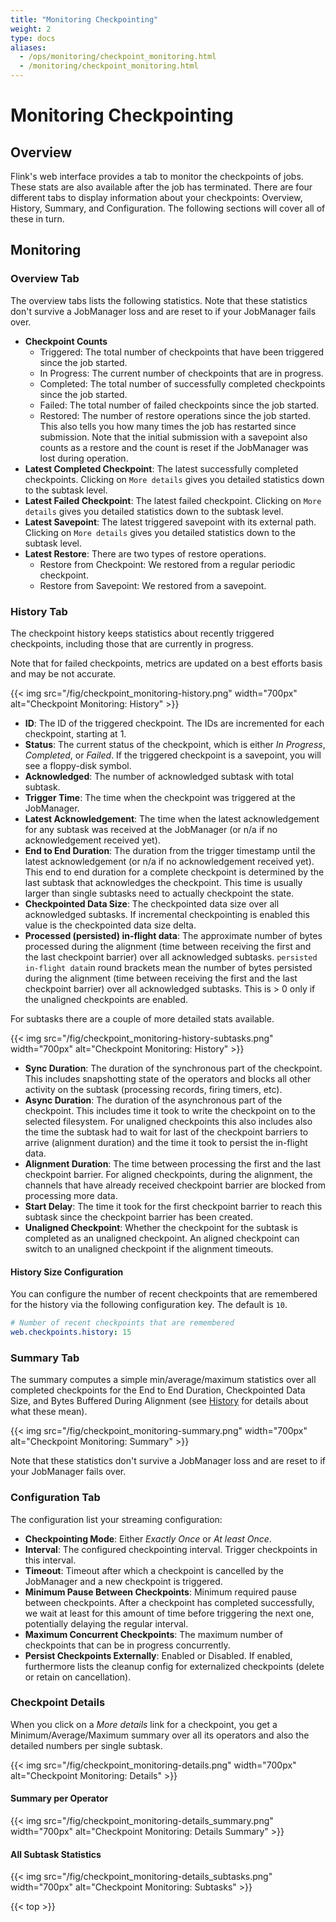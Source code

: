 ```yaml
---
title: "Monitoring Checkpointing"
weight: 2
type: docs
aliases:
  - /ops/monitoring/checkpoint_monitoring.html
  - /monitoring/checkpoint_monitoring.html
---
```

<!--
Licensed to the Apache Software Foundation (ASF) under one
or more contributor license agreements.  See the NOTICE file
distributed with this work for additional information
regarding copyright ownership.  The ASF licenses this file
to you under the Apache License, Version 2.0 (the
"License"); you may not use this file except in compliance
with the License.  You may obtain a copy of the License at

  http://www.apache.org/licenses/LICENSE-2.0

Unless required by applicable law or agreed to in writing,
software distributed under the License is distributed on an
"AS IS" BASIS, WITHOUT WARRANTIES OR CONDITIONS OF ANY
KIND, either express or implied.  See the License for the
specific language governing permissions and limitations
under the License.
-->

# Monitoring Checkpointing

## Overview

Flink's web interface provides a tab to monitor the checkpoints of jobs. These stats are also available after the job has terminated. There are four different tabs to display information about your checkpoints: Overview, History, Summary, and Configuration. The following sections will cover all of these in turn.

## Monitoring

### Overview Tab

The overview tabs lists the following statistics. Note that these statistics don't survive a JobManager loss and are reset to if your JobManager fails over.

- **Checkpoint Counts**
	- Triggered: The total number of checkpoints that have been triggered since the job started.
	- In Progress: The current number of checkpoints that are in progress.
	- Completed: The total number of successfully completed checkpoints since the job started.
	- Failed: The total number of failed checkpoints since the job started.
	- Restored: The number of restore operations since the job started. This also tells you how many times the job has restarted since submission. Note that the initial submission with a savepoint also counts as a restore and the count is reset if the JobManager was lost during operation.
- **Latest Completed Checkpoint**: The latest successfully completed checkpoints. Clicking on `More details` gives you detailed statistics down to the subtask level.
- **Latest Failed Checkpoint**: The latest failed checkpoint. Clicking on `More details` gives you detailed statistics down to the subtask level.
- **Latest Savepoint**: The latest triggered savepoint with its external path. Clicking on `More details` gives you detailed statistics down to the subtask level.
- **Latest Restore**: There are two types of restore operations.
	- Restore from Checkpoint: We restored from a regular periodic checkpoint.
	- Restore from Savepoint: We restored from a savepoint.

### History Tab

The checkpoint history keeps statistics about recently triggered checkpoints, including those that are currently in progress.

Note that for failed checkpoints, metrics are updated on a best efforts basis and may be not accurate.

{{< img src="/fig/checkpoint_monitoring-history.png" width="700px" alt="Checkpoint Monitoring: History" >}}

- **ID**: The ID of the triggered checkpoint. The IDs are incremented for each checkpoint, starting at 1.
- **Status**: The current status of the checkpoint, which is either *In Progress*, *Completed*, or *Failed*. If the triggered checkpoint is a savepoint, you will see a floppy-disk symbol.
- **Acknowledged**: The number of acknowledged subtask with total subtask.
- **Trigger Time**: The time when the checkpoint was triggered at the JobManager.
- **Latest Acknowledgement**: The time when the latest acknowledgement for any subtask was received at the JobManager (or n/a if no acknowledgement received yet).
- **End to End Duration**: The duration from the trigger timestamp until the latest acknowledgement (or n/a if no acknowledgement received yet). This end to end duration for a complete checkpoint is determined by the last subtask that acknowledges the checkpoint. This time is usually larger than single subtasks need to actually checkpoint the state.
- **Checkpointed Data Size**: The checkpointed data size over all acknowledged subtasks. If incremental checkpointing is enabled this value is the checkpointed data size delta.
- **Processed (persisted) in-flight data**: The approximate number of bytes processed during the alignment (time between receiving the first and the last checkpoint barrier) over all acknowledged subtasks. `persisted in-flight data`in round brackets mean the number of bytes persisted during the alignment (time between receiving the first and the last checkpoint barrier) over all acknowledged subtasks. This is > 0 only if the unaligned checkpoints are enabled.

For subtasks there are a couple of more detailed stats available.

{{< img src="/fig/checkpoint_monitoring-history-subtasks.png" width="700px" alt="Checkpoint Monitoring: History" >}}

- **Sync Duration**: The duration of the synchronous part of the checkpoint. This includes snapshotting state of the operators and blocks all other activity on the subtask (processing records, firing timers, etc).
- **Async Duration**: The duration of the asynchronous part of the checkpoint. This includes time it took to write the checkpoint on to the selected filesystem. For unaligned checkpoints this also includes also the time the subtask had to wait for last of the checkpoint barriers to arrive (alignment duration) and the time it took to persist the in-flight data.
- **Alignment Duration**: The time between processing the first and the last checkpoint barrier. For aligned checkpoints, during the alignment, the channels that have already received checkpoint barrier are blocked from processing more data.
- **Start Delay**: The time it took for the first checkpoint barrier to reach this subtask since the checkpoint barrier has been created.
- **Unaligned Checkpoint**: Whether the checkpoint for the subtask is completed as an unaligned checkpoint. An aligned checkpoint can switch to an unaligned checkpoint if the alignment timeouts.

#### History Size Configuration

You can configure the number of recent checkpoints that are remembered for the history via the following configuration key. The default is `10`.

```yaml
# Number of recent checkpoints that are remembered
web.checkpoints.history: 15
```

### Summary Tab

The summary computes a simple min/average/maximum statistics over all completed checkpoints for the End to End Duration, Checkpointed Data Size, and Bytes Buffered During Alignment (see [History](#history) for details about what these mean).

{{< img src="/fig/checkpoint_monitoring-summary.png" width="700px" alt="Checkpoint Monitoring: Summary" >}}

Note that these statistics don't survive a JobManager loss and are reset to if your JobManager fails over.

### Configuration Tab

The configuration list your streaming configuration:

- **Checkpointing Mode**: Either *Exactly Once* or *At least Once*.
- **Interval**: The configured checkpointing interval. Trigger checkpoints in this interval.
- **Timeout**: Timeout after which a checkpoint is cancelled by the JobManager and a new checkpoint is triggered.
- **Minimum Pause Between Checkpoints**: Minimum required pause between checkpoints. After a checkpoint has completed successfully, we wait at least for this amount of time before triggering the next one, potentially delaying the regular interval.
- **Maximum Concurrent Checkpoints**: The maximum number of checkpoints that can be in progress concurrently.
- **Persist Checkpoints Externally**: Enabled or Disabled. If enabled, furthermore lists the cleanup config for externalized checkpoints (delete or retain on cancellation).

### Checkpoint Details

When you click on a *More details* link for a checkpoint, you get a Minimum/Average/Maximum summary over all its operators and also the detailed numbers per single subtask.

{{< img src="/fig/checkpoint_monitoring-details.png" width="700px" alt="Checkpoint Monitoring: Details" >}}

#### Summary per Operator

{{< img src="/fig/checkpoint_monitoring-details_summary.png" width="700px" alt="Checkpoint Monitoring: Details Summary" >}}

#### All Subtask Statistics

{{< img src="/fig/checkpoint_monitoring-details_subtasks.png" width="700px" alt="Checkpoint Monitoring: Subtasks" >}}

{{< top >}}
